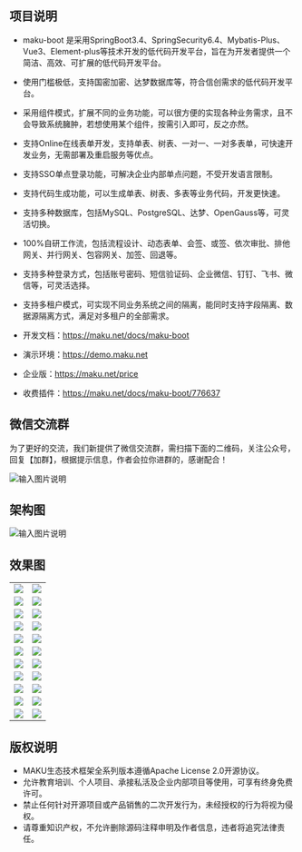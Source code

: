 ## 项目说明

- maku-boot 是采用SpringBoot3.4、SpringSecurity6.4、Mybatis-Plus、Vue3、Element-plus等技术开发的低代码开发平台，旨在为开发者提供一个简洁、高效、可扩展的低代码开发平台。
- 使用门槛极低，支持国密加密、达梦数据库等，符合信创需求的低代码开发平台。
- 采用组件模式，扩展不同的业务功能，可以很方便的实现各种业务需求，且不会导致系统臃肿，若想使用某个组件，按需引入即可，反之亦然。
- 支持Online在线表单开发，支持单表、树表、一对一、一对多表单，可快速开发业务，无需部署及重启服务等优点。
- 支持SSO单点登录功能，可解决企业内部单点问题，不受开发语言限制。
- 支持代码生成功能，可以生成单表、树表、多表等业务代码，开发更快速。
- 支持多种数据库，包括MySQL、PostgreSQL、达梦、OpenGauss等，可灵活切换。
- 100%自研工作流，包括流程设计、动态表单、会签、或签、依次审批、排他网关、并行网关、包容网关、加签、回退等。
- 支持多种登录方式，包括账号密码、短信验证码、企业微信、钉钉、飞书、微信等，可灵活选择。
- 支持多租户模式，可实现不同业务系统之间的隔离，能同时支持字段隔离、数据源隔离方式，满足对多租户的全部需求。

- 开发文档：https://maku.net/docs/maku-boot
- 演示环境：https://demo.maku.net
- 企业版：https://maku.net/price
- 收费插件：https://maku.net/docs/maku-boot/776637

## 微信交流群

为了更好的交流，我们新提供了微信交流群，需扫描下面的二维码，关注公众号，回复【加群】，根据提示信息，作者会拉你进群的，感谢配合！

![输入图片说明](images/qrcode.png)


## 架构图

![输入图片说明](images/0.png)

## 效果图

<table>
    <tr>
        <td><img src="images/1.png"/></td>
        <td><img src="images/2.png"/></td>
    </tr>
    <tr>
        <td><img src="images/3.png"/></td>
        <td><img src="images/4.png"/></td>
    </tr>
    <tr>
        <td><img src="images/5.png"/></td>
        <td><img src="images/6.png"/></td>
    </tr>
    <tr>
        <td><img src="images/7.png"/></td>
        <td><img src="images/8.png"/></td>
    </tr>
    <tr>
        <td><img src="images/9.png"/></td>
        <td><img src="images/10.png"/></td>
    </tr>
    <tr>
        <td><img src="images/11.png"/></td>
        <td><img src="images/12.png"/></td>
    </tr>
    <tr>
        <td><img src="images/13.png"/></td>
        <td><img src="images/14.png"/></td>
    </tr>
    <tr>
        <td><img src="images/15.png"/></td>
        <td><img src="images/16.png"/></td>
    </tr>
    <tr>
        <td><img src="images/17.png"/></td>
        <td><img src="images/18.png"/></td>
    </tr>
    <tr>
        <td><img src="images/21.png"/></td>
        <td><img src="images/22.png"/></td>
    </tr>
    <tr>
        <td><img src="images/19.png"/></td>
        <td><img src="images/20.png"/></td>
    </tr>
</table>



## 版权说明
- MAKU生态技术框架全系列版本遵循Apache License 2.0开源协议。
- 允许教育培训、个人项目、承接私活及企业内部项目等使用，可享有终身免费许可。
- 禁止任何针对开源项目或产品销售的二次开发行为，未经授权的行为将视为侵权。
- 请尊重知识产权，不允许删除源码注释申明及作者信息，违者将追究法律责任。
